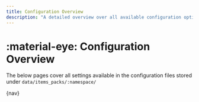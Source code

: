 ```yaml
---
title: Configuration Overview
description: "A detailed overview over all available configuration options in ItemsAdder."
---
```


# :material-eye: Configuration Overview

The below pages cover all settings available in the configuration files stored under `data/items_packs/:namespace/`

{nav}